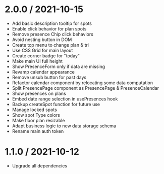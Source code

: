 
2.0.0 / 2021-10-15
==================

  * Add basic description tooltip for spots
  * Enable click behavior for plan spots
  * Remove presence Chip click behaviors
  * Avoid nesting button in DOM
  * Create top menu to change plan & tri
  * Use CSS Grid for main layout
  * Create corner badge for "today"
  * Make main UI full height
  * Show PresenceForm only if data are missing
  * Revamp calendar appearance
  * Remove unsub button for past days
  * Refactor calendar component by relocating some data computation
  * Split PresencePage component as PresencePage & PresenceCalendar
  * Show presences on plans
  * Embed date range selection in usePresences hook
  * Backup createSpot function for future use
  * Manage locked spots
  * Show spot Type colors
  * Make floor plan resizable
  * Adapt business logic to new data storage schema
  * Rename main auth token

1.1.0 / 2021-10-12
==================

  * Upgrade all dependencies
